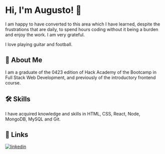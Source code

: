 
# Hi, I'm Augusto! 👋
I am happy to have converted to this area which I have learned, despite the frustrations that are daily, to spend hours coding without it being a burden and enjoy the work. I am very grateful.

I love playing guitar and football.



## 🚀 About Me

I am a graduate of the 0423 edition of Hack Academy of the Bootcamp in Full Stack Web Development, and previously of the introductory frontend course.



## 🛠 Skills
I have acquired knowledge and skills in HTML, CSS, React, Node, MongoDB, MySQL and Git. 



## 🔗 Links
[![linkedin](https://img.shields.io/badge/linkedin-0A66C2?style=for-the-badge&logo=linkedin&logoColor=white)](https://www.linkedin.com/in/augusto-riccardi/)
